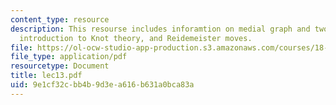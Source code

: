 ```yaml
---
content_type: resource
description: This resourse includes inforamtion on medial graph and two type of cuts,
  introduction to Knot theory, and Reidemeister moves.
file: https://ol-ocw-studio-app-production.s3.amazonaws.com/courses/18-315-combinatorial-theory-introduction-to-graph-theory-extremal-and-enumerative-combinatorics-spring-2005/9e1cf32cbb4b9d3ea616b631a0bca83a_lec13.pdf
file_type: application/pdf
resourcetype: Document
title: lec13.pdf
uid: 9e1cf32c-bb4b-9d3e-a616-b631a0bca83a
---
```

